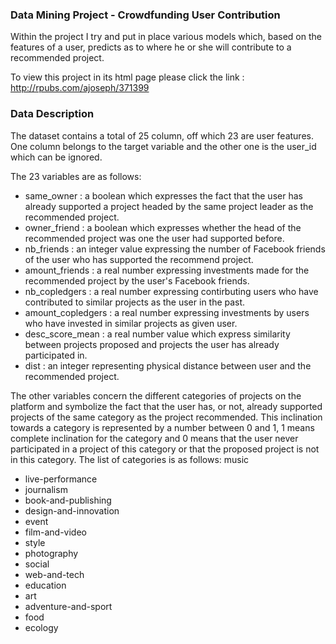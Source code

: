 
### Data Mining Project - Crowdfunding User Contribution

Within the project I try and put in place various models which, based on the features of a user,
predicts as to where he or she will contribute to a recommended project. 

To view this project in its html page please click the link :
http://rpubs.com/ajoseph/371399


### Data Description

The dataset contains a total of 25 column, off which 23 are user features. One column belongs 
to the target variable and the other one is the user_id which can be ignored.

The 23 variables are as follows:

* same_owner : a boolean which expresses the fact that the user has already supported a project 
headed by the same project leader as the recommended project.
* owner_friend : a boolean which expresses whether the head of the recommended project was one 
the user had supported before.
* nb_friends : an integer value expressing the number of Facebook friends of the user who 
has supported the recommend project.
* amount_friends : a real number expressing investments made for the recommended project by 
the user's Facebook friends.
* nb_copledgers : a real number expressing contirbuting users who have contributed to similar 
projects as the user in the past.
* amount_copledgers : a real number expressing investments  by users who have invested in similar 
projects as given user.
* desc_score_mean : a real number value which express similarity between projects proposed and 
projects the user has already participated in.
* dist : an integer representing physical distance between user and the recommended project.

The other variables concern the different categories of projects on the platform and
symbolize the fact that the user has, or not, already supported projects of the same category
as the project recommended. This inclination towards a category is represented by a number between 0
and 1, 1 means complete inclination for the category and 0 means that the user never
participated in a project of this category or that the proposed project is not in this
category. The list of categories is as follows:
music
- live-performance
- journalism
- book-and-publishing
- design-and-innovation
- event
- film-and-video
- style
- photography
- social
- web-and-tech
- education
- art
- adventure-and-sport
- food
- ecology

 

